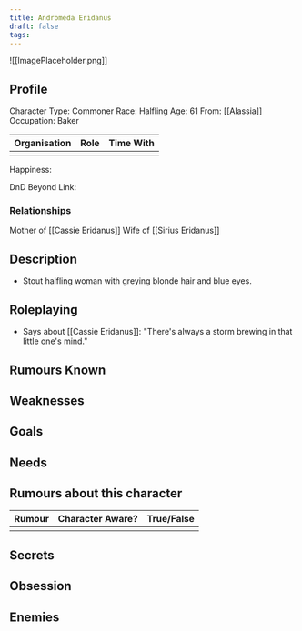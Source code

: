 ```yaml
---
title: Andromeda Eridanus
draft: false
tags:
---
```

![[ImagePlaceholder.png]]

## Profile
Character Type: Commoner
Race: Halfling 
Age: 61
From: [[Alassia]] 
Occupation: Baker

| Organisation | Role | Time With |
| ------------ | ---- | --------- |
|              |      |           |
Happiness:

DnD Beyond Link:

### Relationships
Mother of [[Cassie Eridanus]]
Wife of [[Sirius Eridanus]] 
## Description
- Stout halfling woman with greying blonde hair and blue eyes.
## Roleplaying
- Says about [[Cassie Eridanus]]: "There's always a storm brewing in that little one's mind."
## Rumours Known

## Weaknesses

## Goals

## Needs

## Rumours about this character 

| Rumour | Character Aware? | True/False |
| ------ | ---------------- | ---------- |
|        |                  |            |
## Secrets

## Obsession

## Enemies



